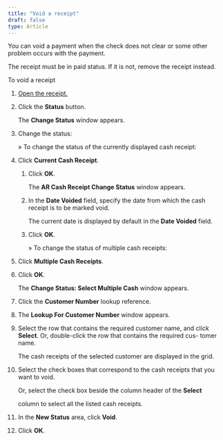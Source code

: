 ```yaml
---
title: "Void a receipt"
draft: false
type: Article
---
```


You can void a payment when the check does not clear or some other problem occurs with the payment.

The receipt must be in paid status. If it is not, remove the receipt instead.

To void a receipt

1.  [Open the receipt.](open-a-receipt.md)

2.  Click the **Status** button.

    The **Change Status** window appears.

3.  Change the status:

    » To change the status of the currently displayed cash receipt:

1.  Click **Current Cash Receipt**.
    1.  Click **OK**.

        The **AR Cash Receipt Change Status** window appears.

    2.  In the **Date Voided** field, specify the date from which the cash receipt is to be marked void.

        The current date is displayed by default in the **Date Voided** field.

    3.  Click **OK**.

        » To change the status of multiple cash receipts:

1.  Click **Multiple Cash Receipts**.
2.  Click **OK**.

    The **Change Status: Select Multiple Cash** window appears.

3.  Click the **Customer Number** lookup reference.
4.  The **Lookup For Customer Number** window appears.
5.  Select the row that contains the required customer name, and click **Select**. Or, double-click the row that contains the required cus- tomer name.

    The cash receipts of the selected customer are displayed in the grid.

6.  Select the check boxes that correspond to the cash receipts that you want to void.

    Or, select the check box beside the column header of the **Select**

    column to select all the listed cash receipts.

7.  In the **New Status** area, click **Void**.
1.  Click **OK**.